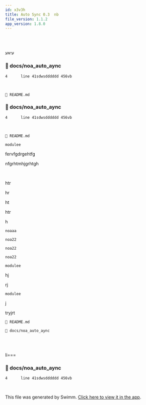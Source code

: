 ```yaml
---
id: x3v3h
title: Auto Sync 0.3  nb
file_version: 1.1.2
app_version: 1.8.0
---
```


<br/>

<br/>

עיאע
<!-- NOTE-swimm-snippet: the lines below link your snippet to Swimm -->
### 📄 docs/noa_auto_aync
```
4      line 41sdwsdddddd 456vb
```

<br/>

`📄 README.md`
<!-- NOTE-swimm-snippet: the lines below link your snippet to Swimm -->
### 📄 docs/noa_auto_aync
<!-- collapsed -->

```
4      line 41sdwsdddddd 456vb
```

<br/>

`📄 README.md`

`modulee`<swm-token data-swm-token=":sidebars.js:12:0:0:`modulee.exportss = {`"/>

fervfgdrgehtfg

nfgrhtmhjgrhtgh

<br/>

htr

hr

ht

htr

h

`noaaa`<swm-token data-swm-token=":docs/noa_auto_aync:1:12:12:`dana onaa faba ground control  hey noaaa dana onna faba ground control }`"/>

`noa22`<swm-token data-swm-token=":docs/noa_auto_aync:2:1:1:`    noa22: }`"/>

`noa22`<swm-token data-swm-token=":docs/noa_auto_aync:2:1:1:`    noa22: }`"/>

`noa22`<swm-token data-swm-token=":docs/noa_auto_aync:2:1:1:`    noa22: }`"/>

`modulee`<swm-token data-swm-token=":sidebars.js:12:0:0:`modulee.exportss = {`"/>

hj

rj

`modulee`<swm-token data-swm-token=":sidebars.js:12:0:0:`modulee.exportss = {`"/>

j

tryjrt

`📄 README.md`

`📄 docs/noa_auto_aync`

<br/>

<br/>

li===
<!-- NOTE-swimm-snippet: the lines below link your snippet to Swimm -->
### 📄 docs/noa_auto_aync
```
4      line 41sdwsdddddd 456vb
```

<br/>

This file was generated by Swimm. [Click here to view it in the app](http://localhost:5000/repos/Z2l0aHViJTNBJTNBTm9hUmVwbyUzQSUzQU5vYW96ZXI=/docs/x3v3h).
